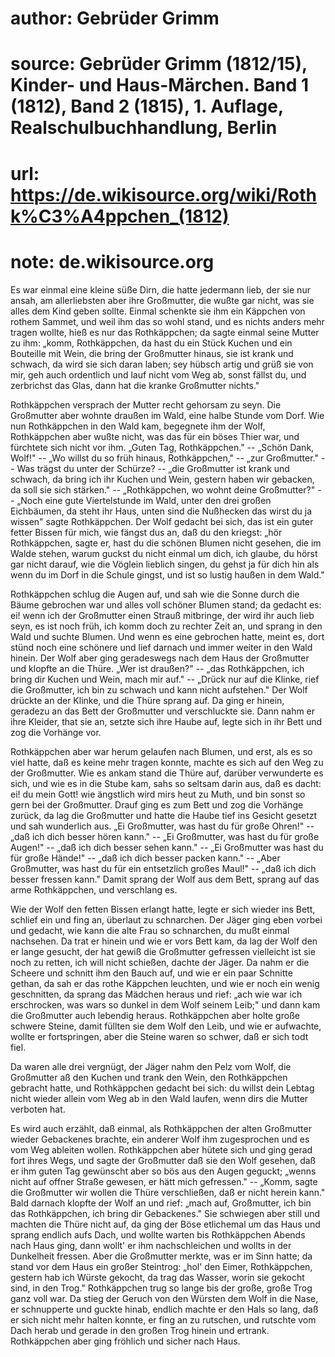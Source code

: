 # author: Gebrüder Grimm
# source: Gebrüder Grimm (1812/15), Kinder- und Haus-Märchen. Band 1 (1812), Band 2 (1815), 1. Auflage, Realschulbuchhandlung, Berlin
# url: https://de.wikisource.org/wiki/Rothk%C3%A4ppchen_(1812)
# note: de.wikisource.org

Es war einmal eine kleine süße Dirn, die hatte jedermann lieb, der sie nur ansah, am allerliebsten aber ihre Großmutter, die wußte gar nicht, was sie alles dem Kind geben sollte. Einmal schenkte sie ihm ein Käppchen von rothem Sammet, und weil ihm das so wohl stand, und es nichts anders mehr tragen wollte, hieß es nur das Rothkäppchen; da sagte einmal seine Mutter zu ihm: „komm, Rothkäppchen, da hast du ein Stück Kuchen und ein Bouteille mit Wein, die bring der Großmutter hinaus, sie ist krank und schwach, da wird sie sich daran laben; sey hübsch artig und grüß sie von mir, geh auch ordentlich und lauf nicht vom Weg ab, sonst fällst du, und zerbrichst das Glas, dann hat die kranke Großmutter nichts." 

Rothkäppchen versprach der Mutter recht gehorsam zu seyn. Die Großmutter aber wohnte draußen im Wald, eine halbe Stunde vom Dorf. Wie nun Rothkäppchen in den Wald kam, begegnete ihm der Wolf, Rothkäppchen aber wußte nicht, was das für ein böses Thier war, und fürchtete sich nicht vor ihm. „Guten Tag, Rothkäppchen." -- „Schön Dank, Wolf!" -- „Wo willst du so früh hinaus, Rothkäppchen," -- „zur Großmutter." -- Was trägst  du unter der Schürze? -- „die Großmutter ist krank und schwach, da bring ich ihr Kuchen und Wein, gestern haben wir gebacken, da soll sie sich stärken." -- „Rothkäppchen, wo wohnt deine Großmutter?" -- „Noch eine gute Viertelstunde im Wald, unter den drei großen Eichbäumen, da steht ihr Haus, unten sind die Nußhecken das wirst du ja wissen" sagte Rothkäppchen. Der Wolf gedacht bei sich, das ist ein guter fetter Bissen für mich, wie fängst dus an, daß du den kriegst: „hör Rothkäppchen, sagte er, hast du die schönen Blumen nicht gesehen, die im Walde stehen, warum guckst du nicht einmal um dich, ich glaube, du hörst gar nicht darauf, wie die Vöglein lieblich singen, du gehst ja für dich hin als wenn du im Dorf in die Schule gingst, und ist so lustig haußen in dem Wald." 

Rothkäppchen schlug die Augen auf, und sah wie die Sonne durch die Bäume gebrochen war und alles voll schöner Blumen stand; da gedacht es: ei! wenn ich der Großmutter einen Strauß mitbringe, der wird ihr auch lieb seyn, es ist noch früh, ich komm doch zu rechter Zeit an, und sprang in den Wald und suchte Blumen. Und wenn es eine gebrochen hatte, meint es, dort stünd noch eine schönere und lief darnach und immer weiter in den Wald hinein. Der Wolf aber ging geradeswegs nach dem  Haus der Großmutter und klopfte an die Thüre. „Wer ist draußen?" -- „das Rothkäppchen, ich bring dir Kuchen und Wein, mach mir auf." -- „Drück nur auf die Klinke, rief die Großmutter, ich bin zu schwach und kann nicht aufstehen." Der Wolf drückte an der Klinke, und die Thüre sprang auf. Da ging er hinein, geradezu an das Bett der Großmutter und verschluckte sie. Dann nahm er ihre Kleider, that sie an, setzte sich ihre Haube auf, legte sich in ihr Bett und zog die Vorhänge vor. 

Rothkäppchen aber war herum gelaufen nach Blumen, und erst, als es so viel hatte, daß es keine mehr tragen konnte, machte es sich auf den Weg zu der Großmutter. Wie es ankam stand die Thüre auf, darüber verwunderte es sich, und wie es in die Stube kam, sahs so seltsam darin aus, daß es dacht: ei! du mein Gott! wie ängstlich wird mirs heut zu Muth, und bin sonst so gern bei der Großmutter. Drauf ging es zum Bett und zog die Vorhänge zurück, da lag die Großmutter und hatte die Haube tief ins Gesicht gesetzt und sah wunderlich aus. „Ei Großmutter, was hast du für große Ohren!" -- „daß ich dich besser hören kann." -- „Ei Großmutter, was hast du für große Augen!" -- „daß ich dich besser sehen kann." -- „Ei Großmutter was hast du für große Hände!" -- „daß ich dich besser  packen kann." -- „Aber Großmutter, was hast du für ein entsetzlich großes Maul!" -- „daß ich dich besser fressen kann." Damit sprang der Wolf aus dem Bett, sprang auf das arme Rothkäppchen, und verschlang es. 

Wie der Wolf den fetten Bissen erlangt hatte, legte er sich wieder ins Bett, schlief ein und fing an, überlaut zu schnarchen. Der Jäger ging eben vorbei und gedacht, wie kann die alte Frau so schnarchen, du mußt einmal nachsehen. Da trat er hinein und wie er vors Bett kam, da lag der Wolf den er lange gesucht, der hat gewiß die Großmutter gefressen vielleicht ist sie noch zu retten, ich will nicht schießen, dachte der Jäger. Da nahm er die Scheere und schnitt ihm den Bauch auf, und wie er ein paar Schnitte gethan, da sah er das rothe Käppchen leuchten, und wie er noch ein wenig geschnitten, da sprang das Mädchen heraus und rief: „ach wie war ich erschrocken, was wars so dunkel in dem Wolf seinem Leib;" und dann kam die Großmutter auch lebendig heraus. Rothkäppchen aber holte große schwere Steine, damit füllten sie dem Wolf den Leib, und wie er aufwachte, wollte er fortspringen, aber die Steine waren so schwer, daß er sich todt fiel. 

Da waren alle drei vergnügt, der Jäger nahm den Pelz vom Wolf, die Großmutter aß  den Kuchen und trank den Wein, den Rothkäppchen gebracht hatte, und Rothkäppchen gedacht bei sich: du willst dein Lebtag nicht wieder allein vom Weg ab in den Wald laufen, wenn dirs die Mutter verboten hat. 

Es wird auch erzählt, daß einmal, als Rothkäppchen der alten Großmutter wieder Gebackenes brachte, ein anderer Wolf ihm zugesprochen und es vom Weg ableiten wollen. Rothkäppchen aber hütete sich und ging gerad fort ihres Wegs, und sagte der Großmutter daß sie den Wolf gesehen, daß er ihm guten Tag gewünscht aber so bös aus den Augen geguckt; „wenns nicht auf offner Straße gewesen, er hätt mich gefressen." -- „Komm, sagte die Großmutter wir wollen die Thüre verschließen, daß er nicht herein kann." Bald darnach klopfte der Wolf an und rief: „mach auf, Großmutter, ich bin das Rothkäppchen, ich bring dir Gebackenes." Sie schwiegen aber still und machten die Thüre nicht auf, da ging der Böse etlichemal um das Haus und sprang endlich aufs Dach, und wollte warten bis Rothkäppchen Abends nach Haus ging, dann wollt' er ihm nachschleichen und wollts in der Dunkelheit fressen. Aber die Großmutter merkte, was er im Sinn hatte; da stand vor dem Haus ein großer Steintrog: „hol' den Eimer, Rothkäppchen, gestern hab ich  Würste gekocht, da trag das Wasser, worin sie gekocht sind, in den Trog." Rothkäppchen trug so lange bis der große, große Trog ganz voll war. Da stieg der Geruch von den Würsten dem Wolf in die Nase, er schnupperte und guckte hinab, endlich machte er den Hals so lang, daß er sich nicht mehr halten konnte, er fing an zu rutschen, und rutschte vom Dach herab und gerade in den großen Trog hinein und ertrank. Rothkäppchen aber ging fröhlich und sicher nach Haus. 

